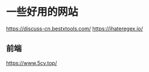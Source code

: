# 一些好用的网站

<https://discuss-cn.bestxtools.com/>
<https://ihateregex.io/>

## 前端

<https://www.5cv.top/>
